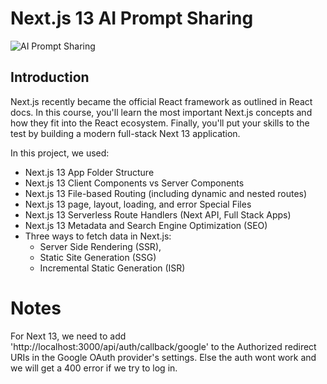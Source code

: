 # Next.js 13 AI Prompt Sharing
![AI Prompt Sharing](https://i.imgur.com/tkcreaW.png)

## Introduction
Next.js recently became the official React framework as outlined in React docs. In this course, you'll learn the most important Next.js concepts and how they fit into the React ecosystem. Finally, you'll put your skills to the test by building a modern full-stack Next 13 application.
 
In this project, we used:
- Next.js 13 App Folder Structure
- Next.js 13 Client Components vs Server Components
- Next.js 13 File-based Routing (including dynamic and nested routes)
- Next.js 13 page, layout, loading, and error Special Files
- Next.js 13 Serverless Route Handlers (Next API, Full Stack Apps)
- Next.js 13 Metadata and Search Engine Optimization (SEO)
- Three ways to fetch data in Next.js:
   - Server Side Rendering (SSR),
   - Static Site Generation (SSG)
   - Incremental Static Generation (ISR)

# Notes
For Next 13, we need to add 'http://localhost:3000/api/auth/callback/google' to the Authorized redirect URIs in the Google OAuth provider's settings. Else the auth wont work and we will get a 400 error if we try to log in.